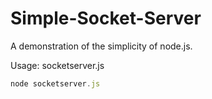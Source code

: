 Simple-Socket-Server
=================

A demonstration of the simplicity of node.js.

Usage: socketserver.js

``` javascript
node socketserver.js
```
